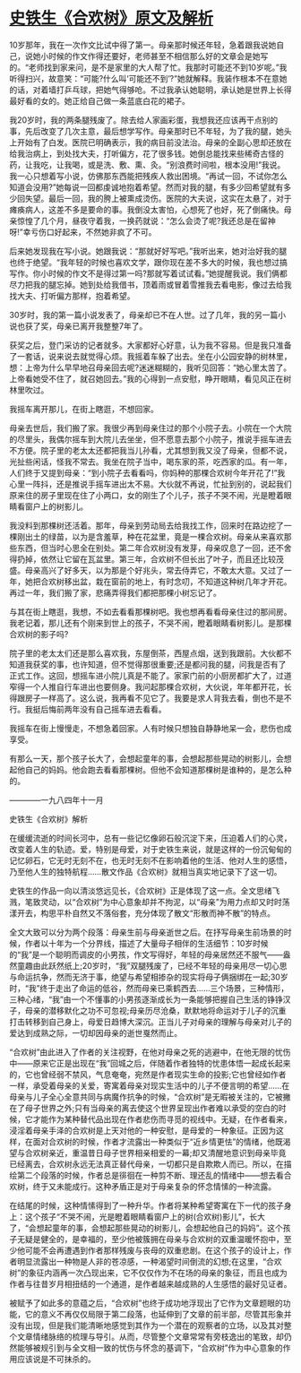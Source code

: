 # [史铁生《合欢树》原文及解析](https://www.vrrw.net/wx/8666.html)

10岁那年，我在一次作文比试中得了第一。母亲那时候还年轻，急着跟我说她自己，说她小时候的作文作得还要好，老师甚至不相信那么好的文章会是她写的。“老师找到家来问，是不是家里的大人帮了忙。我那时可能还不到10岁呢。”我听得扫兴，故意笑：“可能?什么叫‘可能还不到’?”她就解释。我装作根本不在意她的话，对着墙打乒乓球，把她气得够呛。不过我承认她聪明，承认她是世界上长得最好看的女的。她正给自己做一条蓝底白花的裙子。

我20岁时，我的两条腿残废了。除去给人家画彩蛋，我想我还应该再干点别的事，先后改变了几次主意，最后想学写作。母亲那时已不年轻，为了我的腿，她头上开始有了白发。医院已明确表示，我的病目前没法治。母亲的全副心思却还放在给我治病上，到处找大夫，打听偏方，花了很多钱。她倒总能找来些稀奇古怪的药，让我吃，让我喝，或是洗、敷、熏、灸。“别浪费时间啦，根本没用!”我说。我一心只想着写小说，仿佛那东西能把残疾人救出困境。“再试一回，不试你怎么知道会没用?”她每说一回都虔诚地抱着希望。然而对我的腿，有多少回希望就有多少回失望。最后一回，我的胯上被熏成烫伤。医院的大夫说，这实在太悬了，对于瘫痪病人，这差不多是要命的事。我倒没太害怕，心想死了也好，死了倒痛快。母亲惊惶了几个月，昼夜守着我，一换药就说：“怎么会烫了呢?我还总是在留神呀!”幸亏伤口好起来，不然她非疯了不可。



后来她发现我在写小说。她跟我说：“那就好好写吧。”我听出来，她对治好我的腿也终于绝望。“我年轻的时候也喜欢文学，跟你现在差不多大的时候，我也想过搞写作。你小时候的作文不是得过第一吗?那就写着试试看。”她提醒我说。我们俩都尽力把我的腿忘掉。她到处给我借书，顶着雨或冒着雪推我去看电影，像过去给我找大夫、打听偏方那样，抱着希望。

30岁时，我的第一篇小说发表了，母亲却已不在人世。过了几年，我的另一篇小说也获了奖，母亲已离开我整整7年了。

获奖之后，登门采访的记者就多。大家都好心好意，认为我不容易。但是我只准备了一套话，说来说去就觉得心烦。我摇着车躲了出去。坐在小公园安静的树林里，想：上帝为什么早早地召母亲回去呢?迷迷糊糊的，我听见回答：“她心里太苦了。上帝看她受不住了，就召她回去。”我的心得到一点安慰，睁开眼睛，看见风正在树林里吹过。

我摇车离开那儿，在街上瞎逛，不想回家。

母亲去世后，我们搬了家。我很少再到母亲住过的那个小院子去。小院在一个大院的尽里头，我偶尔摇车到大院儿去坐坐，但不愿意去那个小院子，推说手摇车进去不方便。院子里的老太太还都把我当儿孙看，尤其想到我又没了母亲，但都不说，光扯些闲话，怪我不常去。我坐在院子当中，喝东家的茶，吃西家的瓜。有一年，人们终于又提到母亲：“到小院子去看看吗，你妈种的那棵合欢树今年开花了!”我心里一阵抖，还是推说手摇车进出太不易。大伙就不再说，忙扯到别的，说起我们原来住的房子里现在住了小两口，女的刚生了个儿子，孩子不哭不闹，光是瞪着眼睛看窗户上的树影儿。

我没料到那棵树还活着。那年，母亲到劳动局去给我找工作，回来时在路边挖了一棵刚出土的绿苗，以为是含羞草，种在花盆里，竟是一棵合欢树。母亲从来喜欢那些东西，但当时心思全在别处。第二年合欢树没有发芽，母亲叹息了一回，还不舍得扔掉，依然让它留在瓦盆里。第三年，合欢树不但长出了叶子，而且还比较茂盛。母亲高兴了好多天，以为那是个好兆头，常去侍弄它，不敢太大意。又过了一年，她把合欢树移出盆，栽在窗前的地上，有时念叨，不知道这种树几年才开花。再过一年，我们搬了家，悲痛弄得我们都把那棵小树忘记了。

与其在街上瞎逛，我想，不如去看看那棵树吧。我也想再看看母亲住过的那间房。我老记着，那儿还有个刚来到世上的孩子，不哭不闹，瞪着眼睛看树影儿。是那棵合欢树的影子吗?

院子里的老太太们还是那么喜欢我，东屋倒茶，西屋点烟，送到我跟前。大伙都不知道我获奖的事，也许知道，但不觉得那很重要;还是都问我的腿，问我是否有了正式工作。这回，想摇车进小院儿真是不能了。家家门前的小厨房都扩大了，过道窄得一个人推自行车进出也要侧身。我问起那棵合欢树，大伙说，年年都开花，长得跟房子一样高了。这么说，我再看不见它了。我要是求人背我去看，倒也不是不行。我挺后悔前两年没有自己摇车进去看看。

我摇车在街上慢慢走，不想急着回家。人有时候只想独自静静地呆一会，悲伤也成享受。

有那么一天，那个孩子长大了，会想起童年的事，会想起那些晃动的树影儿，会想起他自己的妈妈。他会跑去看看那棵树。但他不会知道那棵树是谁种的，是怎么种的。

————一九八四年十一月

史铁生《合欢树》解析

在缓缓流逝的时间长河中，总有一些记忆像卵石般沉淀下来，压迫着人们的心灵，改变着人生的轨迹。爱，特别是母爱，对于史铁生来说，就是这样的一份沉甸甸的记忆卵石，它无时无刻不在，也无时无刻不在影响着他的生活、他对人生的感悟，乃至他人生的独特航程……散文作品《合欢树》就相当真实地记录下了这一切。

史铁生的作品一向以清淡悠远见长，《合欢树》正是体现了这一点。全文思绪飞溅，笔致灵动，以“合欢树”为中心意象却并不拘泥，以“母亲”为用力点却又时时荡漾开去，构思平朴自然又不落俗套，充分体现了散文“形散而神不散”的特点。

全文大致可以分为两个段落：母亲生前与母亲逝世之后。在抒写母亲生前场景的时候，作者以十年为一个分界线，描述了大量母子相伴的生活细节：10岁时候的“我”是一个聪明而调皮的小男孩，作文写得好，年轻的母亲居然还不服气——盎然童趣由此跃然纸上;20岁时，“我”双腿残废了，已经不年轻的母亲用尽一切心思与命运抗争，然而无济于事，绝望与希望相掺杂的现实将母子俩捆绑在一起;30岁时，“我”终于走出了命运的低谷，然而母亲已乘鹤西去……三个场景，三种情形，三种心绪，“我”由一个不懂事的小男孩逐渐成长为一条能够把握自己生活的铮铮汉子，母亲的潜移默化之功不可忽视;母亲历尽沧桑，默默地将命运对于儿子的沉重打击转移到自己身上，母爱日趋博大深沉。正当儿子对母亲的理解与母亲对儿子的爱达到成熟之际，一切却因母亲的逝世戛然而止。

“合欢树”由此进入了作者的关注视野，在他对母亲之死的逃避中，在他无限的忧伤中——原来它正是出现在“我”回城之后，伴随着作者独特的忧患体悟一起成长起来的，它也曾经弱不禁风，气息奄奄，宛然是作者现实生命的投影;它也曾经如作者一样，承受着母亲的关爱，寄寓着母亲对现实生活中的儿子不便言明的希望……在母亲与儿子全心全意共同与病魔作抗争的时候，“合欢树”是无暇被关注的，它被撇在了母子世界之外;只有当母亲的离去使这个世界呈现出作者难以承受的空白的时候，它才能作为某种替代品出现在作者悲伤而寻觅的视线中。无疑，在作者看来，浸淫着母亲手泽的合欢树是上天对他的一种安慰，是母爱的一种象征。正因为这样，在面对合欢树的时候，作者才流露出一种类似于“近乡情更怯”的情绪，他既渴望与合欢树亲近，重温昔日母子世界相亲相爱的一幕;却又清醒地意识到母亲毕竟已经离去，合欢树永远无法真正替代母亲，一切都只是自欺欺人而已。所以，在描绘第二个段落的时候，作者总是徘徊在一种剪不断、理还乱的情绪中——想去看合欢树，终于又未能成行。这种矛盾正是对于母亲复杂的怀念情愫的一种流露。

在结尾的时候，这种情愫得到了一种升华。作者将某种希望寄寓在下一代的孩子身上：这个孩子“不哭不闹，光是瞪着眼睛看窗户上的树(合欢树)影儿”，长大了，“会想起童年的事，会想起那些晃动的树影儿，会想起他自己的妈妈”。这个孩子无疑是健全的，是幸福的，至少他被簇拥在母亲与合欢树的双重温暖怀抱中，至少他可能不会再遭遇到作者那样残废与丧母的双重悲剧。在这个孩子的设计上，作者明显流露出一种物是人非的苍凉感，一种渴望时间倒流的幻想;在这里，“合欢树”的象征内涵再一次凸现出来，它不仅仅作为不在场的母亲的象征，而且也成为作者与往昔岁月相扭结的一个通道，是作者越来越成熟的人生感悟的最好见证者。

被赋予了如此多的意蕴之后，“合欢树”也终于成功地浮现出了它作为文章题眼的功能，它的意义不再仅仅局限于第二段落，也延伸到了文章的前半部，尽管其形象并没有出现，但是我们能清晰地感觉到其作为一个潜在的观察者的立场，以及其对整个文章情绪脉络的梳理与导引。从而，尽管整个文章常常有旁枝逸出的笔致，却仍然能够被规引到与全文相一致的忧伤与怀念的基调下，“合欢树”作为中心意象的作用应该说是不可抹杀的。

